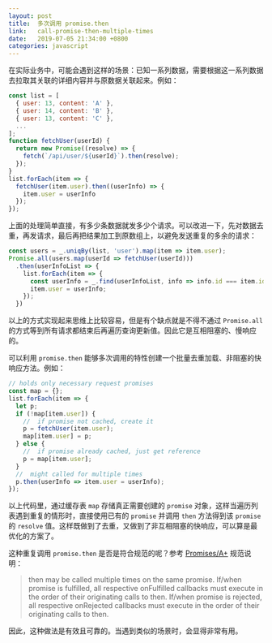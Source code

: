 ```yaml
---
layout: post
title:  多次调用 promise.then
link:   call-promise-then-multiple-times
date:   2019-07-05 21:34:00 +0800
categories: javascript
---
```


在实际业务中，可能会遇到这样的场景：已知一系列数据，需要根据这一系列数据去拉取其关联的详细内容并与原数据关联起来。例如：

```javascript
const list = [
  { user: 13, content: 'A' },
  { user: 14, content: 'B' },
  { user: 13, content: 'C' },
  ...
];
function fetchUser(userId) {
  return new Promise((resolve) => {
    fetch(`/api/user/${userId}`).then(resolve);
  });
}
list.forEach(item => {
  fetchUser(item.user).then((userInfo) => {
    item.user = userInfo
  });
});
```

上面的处理简单直接，有多少条数据就发多少个请求。可以改进一下，先对数据去重，再发请求，最后再把结果加工到原数组上，以避免发送重复的多余的请求：

```javascript
const users = _.uniqBy(list, 'user').map(item => item.user);
Promise.all(users.map(userId => fetchUser(userId)))
  .then(userInfoList => {
    list.forEach(item => {
      const userInfo = _.find(userInfoList, info => info.id === item.id);
      item.user = userInfo;
    });
  })
```

以上的方式实现起来思维上比较容易，但是有个缺点就是不得不通过 `Promise.all` 的方式等到所有请求都结束后再遍历查询更新值。因此它是互相阻塞的、慢响应的。

可以利用 `promise.then` 能够多次调用的特性创建一个批量去重加载、非阻塞的快响应方法。例如：

```javascript
// holds only necessary request promises
const map = {};
list.forEach(item => {
  let p;
  if (!map[item.user]) {
    //  if promise not cached, create it
    p = fetchUser(item.user);
    map[item.user] = p;
  } else {
    //  if promise already cached, just get reference
    p = map[item.user];
  }
  //  might called for multiple times
  p.then(userInfo => item.user = userInfo);
});
```

以上代码里，通过缓存表 `map` 存储真正需要创建的 `promise` 对象，这样当遍历列表遇到重复的情形时，直接使用已有的 `promise` 并调用 `then` 方法得到该 `promise` 的 `resolve` 值。这样既做到了去重，又做到了非互相阻塞的快响应，可以算是最优化的方案了。

这种重复调用 `promise.then` 是否是符合规范的呢？参考 [Promises/A+](https://promisesaplus.com/#point-36) 规范说明：

> then may be called multiple times on the same promise.
> If/when promise is fulfilled, all respective onFulfilled callbacks must execute in the order of their originating calls to then.
> If/when promise is rejected, all respective onRejected callbacks must execute in the order of their originating calls to then.

因此，这种做法是有效且可靠的。当遇到类似的场景时，会显得非常有用。
